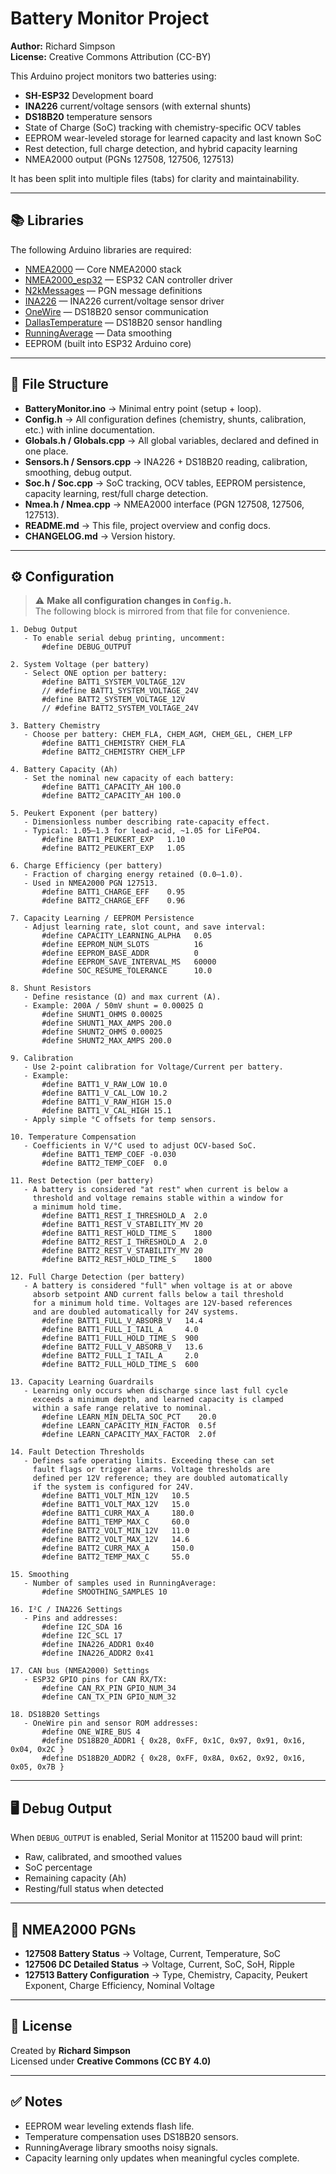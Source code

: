 # Battery Monitor Project

**Author:** Richard Simpson  
**License:** Creative Commons Attribution (CC-BY)  

This Arduino project monitors two batteries using:
- **SH-ESP32** Development board
- **INA226** current/voltage sensors (with external shunts)
- **DS18B20** temperature sensors
- State of Charge (SoC) tracking with chemistry-specific OCV tables
- EEPROM wear-leveled storage for learned capacity and last known SoC
- Rest detection, full charge detection, and hybrid capacity learning
- NMEA2000 output (PGNs 127508, 127506, 127513)

It has been split into multiple files (tabs) for clarity and maintainability.

---

## 📚 Libraries

The following Arduino libraries are required:

- [NMEA2000](https://github.com/ttlappalainen/NMEA2000) — Core NMEA2000 stack
- [NMEA2000_esp32](https://github.com/ttlappalainen/NMEA2000_esp32) — ESP32 CAN controller driver
- [N2kMessages](https://github.com/ttlappalainen/NMEA2000/tree/master/N2kMessages) — PGN message definitions
- [INA226](https://github.com/RobTillaart/INA226) — INA226 current/voltage sensor driver
- [OneWire](https://github.com/PaulStoffregen/OneWire) — DS18B20 sensor communication
- [DallasTemperature](https://github.com/milesburton/Arduino-Temperature-Control-Library) — DS18B20 sensor handling
- [RunningAverage](https://github.com/RobTillaart/Arduino/tree/master/libraries/RunningAverage) — Data smoothing
- EEPROM (built into ESP32 Arduino core)

---

## 📂 File Structure

- **BatteryMonitor.ino** → Minimal entry point (setup + loop).
- **Config.h** → All configuration defines (chemistry, shunts, calibration, etc.) with inline documentation.
- **Globals.h / Globals.cpp** → All global variables, declared and defined in one place.
- **Sensors.h / Sensors.cpp** → INA226 + DS18B20 reading, calibration, smoothing, debug output.
- **Soc.h / Soc.cpp** → SoC tracking, OCV tables, EEPROM persistence, capacity learning, rest/full charge detection.
- **Nmea.h / Nmea.cpp** → NMEA2000 interface (PGN 127508, 127506, 127513).
- **README.md** → This file, project overview and config docs.
- **CHANGELOG.md** → Version history.

---

## ⚙️ Configuration

> ⚠️ **Make all configuration changes in `Config.h`.**  
> The following block is mirrored from that file for convenience.

```
1. Debug Output
   - To enable serial debug printing, uncomment:
       #define DEBUG_OUTPUT

2. System Voltage (per battery)
   - Select ONE option per battery:
       #define BATT1_SYSTEM_VOLTAGE_12V
       // #define BATT1_SYSTEM_VOLTAGE_24V
       #define BATT2_SYSTEM_VOLTAGE_12V
       // #define BATT2_SYSTEM_VOLTAGE_24V

3. Battery Chemistry
   - Choose per battery: CHEM_FLA, CHEM_AGM, CHEM_GEL, CHEM_LFP
       #define BATT1_CHEMISTRY CHEM_FLA
       #define BATT2_CHEMISTRY CHEM_LFP

4. Battery Capacity (Ah)
   - Set the nominal new capacity of each battery:
       #define BATT1_CAPACITY_AH 100.0
       #define BATT2_CAPACITY_AH 100.0

5. Peukert Exponent (per battery)
   - Dimensionless number describing rate-capacity effect.
   - Typical: 1.05–1.3 for lead-acid, ~1.05 for LiFePO4.
       #define BATT1_PEUKERT_EXP   1.10
       #define BATT2_PEUKERT_EXP   1.05

6. Charge Efficiency (per battery)
   - Fraction of charging energy retained (0.0–1.0).
   - Used in NMEA2000 PGN 127513.
       #define BATT1_CHARGE_EFF    0.95
       #define BATT2_CHARGE_EFF    0.96

7. Capacity Learning / EEPROM Persistence
   - Adjust learning rate, slot count, and save interval:
       #define CAPACITY_LEARNING_ALPHA   0.05
       #define EEPROM_NUM_SLOTS          16
       #define EEPROM_BASE_ADDR          0
       #define EEPROM_SAVE_INTERVAL_MS   60000
       #define SOC_RESUME_TOLERANCE      10.0

8. Shunt Resistors
   - Define resistance (Ω) and max current (A).
   - Example: 200A / 50mV shunt = 0.00025 Ω
       #define SHUNT1_OHMS 0.00025
       #define SHUNT1_MAX_AMPS 200.0
       #define SHUNT2_OHMS 0.00025
       #define SHUNT2_MAX_AMPS 200.0

9. Calibration
   - Use 2-point calibration for Voltage/Current per battery.
   - Example:
       #define BATT1_V_RAW_LOW 10.0
       #define BATT1_V_CAL_LOW 10.2
       #define BATT1_V_RAW_HIGH 15.0
       #define BATT1_V_CAL_HIGH 15.1
   - Apply simple °C offsets for temp sensors.

10. Temperature Compensation
   - Coefficients in V/°C used to adjust OCV-based SoC.
       #define BATT1_TEMP_COEF -0.030
       #define BATT2_TEMP_COEF  0.0

11. Rest Detection (per battery)
   - A battery is considered "at rest" when current is below a
     threshold and voltage remains stable within a window for
     a minimum hold time.
       #define BATT1_REST_I_THRESHOLD_A  2.0
       #define BATT1_REST_V_STABILITY_MV 20
       #define BATT1_REST_HOLD_TIME_S    1800
       #define BATT2_REST_I_THRESHOLD_A  2.0
       #define BATT2_REST_V_STABILITY_MV 20
       #define BATT2_REST_HOLD_TIME_S    1800

12. Full Charge Detection (per battery)
   - A battery is considered "full" when voltage is at or above
     absorb setpoint AND current falls below a tail threshold
     for a minimum hold time. Voltages are 12V-based references
     and are doubled automatically for 24V systems.
       #define BATT1_FULL_V_ABSORB_V   14.4
       #define BATT1_FULL_I_TAIL_A     4.0
       #define BATT1_FULL_HOLD_TIME_S  900
       #define BATT2_FULL_V_ABSORB_V   13.6
       #define BATT2_FULL_I_TAIL_A     2.0
       #define BATT2_FULL_HOLD_TIME_S  600

13. Capacity Learning Guardrails
   - Learning only occurs when discharge since last full cycle
     exceeds a minimum depth, and learned capacity is clamped
     within a safe range relative to nominal.
       #define LEARN_MIN_DELTA_SOC_PCT    20.0
       #define LEARN_CAPACITY_MIN_FACTOR  0.5f
       #define LEARN_CAPACITY_MAX_FACTOR  2.0f

14. Fault Detection Thresholds
   - Defines safe operating limits. Exceeding these can set
     fault flags or trigger alarms. Voltage thresholds are
     defined per 12V reference; they are doubled automatically
     if the system is configured for 24V.
       #define BATT1_VOLT_MIN_12V   10.5
       #define BATT1_VOLT_MAX_12V   15.0
       #define BATT1_CURR_MAX_A     180.0
       #define BATT1_TEMP_MAX_C     60.0
       #define BATT2_VOLT_MIN_12V   11.0
       #define BATT2_VOLT_MAX_12V   14.6
       #define BATT2_CURR_MAX_A     150.0
       #define BATT2_TEMP_MAX_C     55.0

15. Smoothing
   - Number of samples used in RunningAverage:
       #define SMOOTHING_SAMPLES 10

16. I²C / INA226 Settings
   - Pins and addresses:
       #define I2C_SDA 16
       #define I2C_SCL 17
       #define INA226_ADDR1 0x40
       #define INA226_ADDR2 0x41

17. CAN bus (NMEA2000) Settings
   - ESP32 GPIO pins for CAN RX/TX:
       #define CAN_RX_PIN GPIO_NUM_34
       #define CAN_TX_PIN GPIO_NUM_32

18. DS18B20 Settings
   - OneWire pin and sensor ROM addresses:
       #define ONE_WIRE_BUS 4
       #define DS18B20_ADDR1 { 0x28, 0xFF, 0x1C, 0x97, 0x91, 0x16, 0x04, 0x2C }
       #define DS18B20_ADDR2 { 0x28, 0xFF, 0x8A, 0x62, 0x92, 0x16, 0x05, 0x7B }
```

---

## 🖥️ Debug Output

When `DEBUG_OUTPUT` is enabled, Serial Monitor at 115200 baud will print:
- Raw, calibrated, and smoothed values
- SoC percentage
- Remaining capacity (Ah)
- Resting/full status when detected

---

## 📡 NMEA2000 PGNs

- **127508 Battery Status** → Voltage, Current, Temperature, SoC
- **127506 DC Detailed Status** → Voltage, Current, SoC, SoH, Ripple
- **127513 Battery Configuration** → Type, Chemistry, Capacity, Peukert Exponent, Charge Efficiency, Nominal Voltage

---

## 📜 License

Created by **Richard Simpson**  
Licensed under **Creative Commons (CC BY 4.0)**

---

## ✅ Notes
- EEPROM wear leveling extends flash life.
- Temperature compensation uses DS18B20 sensors.
- RunningAverage library smooths noisy signals.
- Capacity learning only updates when meaningful cycles complete.
